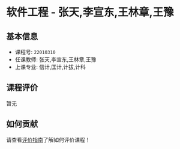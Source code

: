 # 软件工程 - 张天,李宣东,王林章,王豫

## 基本信息

- 课程号: `22010310`
- 任课教师: 张天,李宣东,王林章,王豫
- 上课专业: 信计,匡计,计拔,计科

## 课程评价

暂无

## 如何贡献

请查看[评价指南](../how-to-comment.md)了解如何评价课程！

